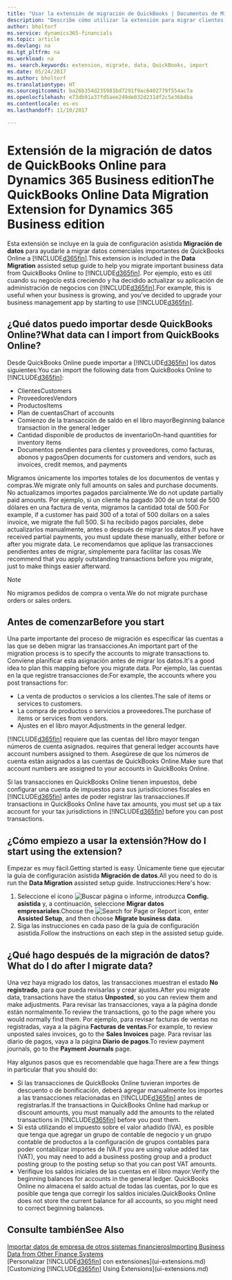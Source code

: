 ```yaml
---
title: "Usar la extensión de migración de QuickBooks | Documentos de Microsoft"
description: "Describe cómo utilizar la extensión para migrar clientes, proveedores, elementos y cuentas de QuickBooks Online a Dynamics 365."
author: bholtorf
ms.service: dynamics365-financials
ms.topic: article
ms.devlang: na
ms.tgt_pltfrm: na
ms.workload: na
ms. search.keywords: extension, migrate, data, QuickBooks, import
ms.date: 05/24/2017
ms.author: bholtorf
ms.translationtype: HT
ms.sourcegitcommit: ba26b354d235981bd7291f9ac6402779f554ac7a
ms.openlocfilehash: e73db91a37fd5aee249de032d231df2c5e36b4ba
ms.contentlocale: es-es
ms.lasthandoff: 11/10/2017

---
```


# <a name="the-quickbooks-online-data-migration-extension-for-dynamics-365-business-edition"></a><span data-ttu-id="6c9fc-103">Extensión de la migración de datos de QuickBooks Online para Dynamics 365 Business edition</span><span class="sxs-lookup"><span data-stu-id="6c9fc-103">The QuickBooks Online Data Migration Extension for Dynamics 365 Business edition</span></span>
<span data-ttu-id="6c9fc-104">Esta extensión se incluye en la guía de configuración asistida **Migración de datos** para ayudarle a migrar datos comerciales importantes de QuickBooks Online a [!INCLUDE[d365fin](includes/d365fin_md.md)].</span><span class="sxs-lookup"><span data-stu-id="6c9fc-104">This extension is included in the **Data Migration** assisted setup guide to help you migrate important business data from QuickBooks Online to [!INCLUDE[d365fin](includes/d365fin_md.md)].</span></span> <span data-ttu-id="6c9fc-105">Por ejemplo, esto es útil cuando su negocio está creciendo y ha decidido actualizar su aplicación de administración de negocios con [!INCLUDE[d365fin](includes/d365fin_md.md)].</span><span class="sxs-lookup"><span data-stu-id="6c9fc-105">For example, this is useful when your business is growing, and you've decided to upgrade your business management app by starting to use [!INCLUDE[d365fin](includes/d365fin_md.md)].</span></span>

## <a name="what-data-can-i-import-from-quickbooks-online"></a><span data-ttu-id="6c9fc-106">¿Qué datos puedo importar desde QuickBooks Online?</span><span class="sxs-lookup"><span data-stu-id="6c9fc-106">What data can I import from QuickBooks Online?</span></span>
<span data-ttu-id="6c9fc-107">Desde QuickBooks Online puede importar a [!INCLUDE[d365fin](includes/d365fin_md.md)] los datos siguientes:</span><span class="sxs-lookup"><span data-stu-id="6c9fc-107">You can import the following data from QuickBooks Online to [!INCLUDE[d365fin](includes/d365fin_md.md)]:</span></span>  

* <span data-ttu-id="6c9fc-108">Clientes</span><span class="sxs-lookup"><span data-stu-id="6c9fc-108">Customers</span></span>
* <span data-ttu-id="6c9fc-109">Proveedores</span><span class="sxs-lookup"><span data-stu-id="6c9fc-109">Vendors</span></span>
* <span data-ttu-id="6c9fc-110">Productos</span><span class="sxs-lookup"><span data-stu-id="6c9fc-110">Items</span></span>
* <span data-ttu-id="6c9fc-111">Plan de cuentas</span><span class="sxs-lookup"><span data-stu-id="6c9fc-111">Chart of accounts</span></span>
* <span data-ttu-id="6c9fc-112">Comienzo de la transacción de saldo en el libro mayor</span><span class="sxs-lookup"><span data-stu-id="6c9fc-112">Beginning balance transaction in the general ledger</span></span>
* <span data-ttu-id="6c9fc-113">Cantidad disponible de productos de inventario</span><span class="sxs-lookup"><span data-stu-id="6c9fc-113">On-hand quantities for inventory items</span></span>
* <span data-ttu-id="6c9fc-114">Documentos pendientes para clientes y proveedores, como facturas, abonos y pagos</span><span class="sxs-lookup"><span data-stu-id="6c9fc-114">Open documents for customers and vendors, such as invoices, credit memos, and payments</span></span>

<span data-ttu-id="6c9fc-115">Migramos únicamente los importes totales de los documentos de ventas y compras.</span><span class="sxs-lookup"><span data-stu-id="6c9fc-115">We migrate only full amounts on sales and purchase documents.</span></span> <span data-ttu-id="6c9fc-116">No actualizamos importes pagados parcialmente.</span><span class="sxs-lookup"><span data-stu-id="6c9fc-116">We do not update partially paid amounts.</span></span> <span data-ttu-id="6c9fc-117">Por ejemplo, si un cliente ha pagado 300 de un total de 500 dólares en una factura de venta, migramos la cantidad total de 500.</span><span class="sxs-lookup"><span data-stu-id="6c9fc-117">For example, if a customer has paid 300 of a total of 500 dollars on a sales invoice, we migrate the full 500.</span></span> <span data-ttu-id="6c9fc-118">Si ha recibido pagos parciales, debe actualizarlos manualmente, antes o después de migrar los datos.</span><span class="sxs-lookup"><span data-stu-id="6c9fc-118">If you have received partial payments, you must update these manually, either before or after you migrate data.</span></span> <span data-ttu-id="6c9fc-119">Le recomendamos que aplique las transacciones pendientes antes de migrar, simplemente para facilitar las cosas.</span><span class="sxs-lookup"><span data-stu-id="6c9fc-119">We recommend that you apply outstanding transactions before you migrate, just to make things easier afterward.</span></span>

> [!NOTE]  
>   <span data-ttu-id="6c9fc-120">No migramos pedidos de compra o venta.</span><span class="sxs-lookup"><span data-stu-id="6c9fc-120">We do not migrate purchase orders or sales orders.</span></span>

## <a name="before-you-start"></a><span data-ttu-id="6c9fc-121">Antes de comenzar</span><span class="sxs-lookup"><span data-stu-id="6c9fc-121">Before you start</span></span>
<span data-ttu-id="6c9fc-122">Una parte importante del proceso de migración es especificar las cuentas a las que se deben migrar las transacciones.</span><span class="sxs-lookup"><span data-stu-id="6c9fc-122">An important part of the migration process is to specify the accounts to migrate transactions to.</span></span> <span data-ttu-id="6c9fc-123">Conviene planificar esta asignación antes de migrar los datos.</span><span class="sxs-lookup"><span data-stu-id="6c9fc-123">It's a good idea to plan this mapping before you migrate data.</span></span> <span data-ttu-id="6c9fc-124">Por ejemplo, las cuentas en la que registre transacciones de:</span><span class="sxs-lookup"><span data-stu-id="6c9fc-124">For example, the accounts where you post transactions for:</span></span>  

* <span data-ttu-id="6c9fc-125">La venta de productos o servicios a los clientes.</span><span class="sxs-lookup"><span data-stu-id="6c9fc-125">The sale of items or services to customers.</span></span>
* <span data-ttu-id="6c9fc-126">La compra de productos o servicios a proveedores.</span><span class="sxs-lookup"><span data-stu-id="6c9fc-126">The purchase of items or services from vendors.</span></span>  
* <span data-ttu-id="6c9fc-127">Ajustes en el libro mayor.</span><span class="sxs-lookup"><span data-stu-id="6c9fc-127">Adjustments in the general ledger.</span></span>  

[!INCLUDE[d365fin](includes/d365fin_md.md)]<span data-ttu-id="6c9fc-128"> requiere que las cuentas del libro mayor tengan números de cuenta asignados.</span><span class="sxs-lookup"><span data-stu-id="6c9fc-128"> requires that general ledger accounts have account numbers assigned to them.</span></span> <span data-ttu-id="6c9fc-129">Asegúrese de que los números de cuenta están asignados a las cuentas de QuickBooks Online.</span><span class="sxs-lookup"><span data-stu-id="6c9fc-129">Make sure that account numbers are assigned to your accounts in QuickBooks Online.</span></span>

<span data-ttu-id="6c9fc-130">Si las transacciones en QuickBooks Online tienen impuestos, debe configurar una cuenta de impuestos para sus jurisdicciones fiscales en [!INCLUDE[d365fin](includes/d365fin_md.md)] antes de poder registrar las transacciones.</span><span class="sxs-lookup"><span data-stu-id="6c9fc-130">If transactions in QuickBooks Online have tax amounts, you must set up a tax account for your tax jurisdictions in [!INCLUDE[d365fin](includes/d365fin_md.md)] before you can post transactions.</span></span>

## <a name="how-do-i-start-using-the-extension"></a><span data-ttu-id="6c9fc-131">¿Cómo empiezo a usar la extensión?</span><span class="sxs-lookup"><span data-stu-id="6c9fc-131">How do I start using the extension?</span></span>
<span data-ttu-id="6c9fc-132">Empezar es muy fácil.</span><span class="sxs-lookup"><span data-stu-id="6c9fc-132">Getting started is easy.</span></span> <span data-ttu-id="6c9fc-133">Únicamente tiene que ejecutar la guía de configuración asistida **Migración de datos**.</span><span class="sxs-lookup"><span data-stu-id="6c9fc-133">All you need to do is run the **Data Migration** assisted setup guide.</span></span> <span data-ttu-id="6c9fc-134">Instrucciones:</span><span class="sxs-lookup"><span data-stu-id="6c9fc-134">Here's how:</span></span>

1. <span data-ttu-id="6c9fc-135">Seleccione el ícono ![Buscar página o informe](media/ui-search/search_small.png "Buscar página o informe"), introduzca **Config. asistida** y, a continuación, seleccione **Migrar datos empresariales**.</span><span class="sxs-lookup"><span data-stu-id="6c9fc-135">Choose the ![Search for Page or Report](media/ui-search/search_small.png "Search for Page or Report icon") icon, enter **Assisted Setup**, and then choose **Migrate business data**.</span></span>
2. <span data-ttu-id="6c9fc-136">Siga las instrucciones en cada paso de la guía de configuración asistida.</span><span class="sxs-lookup"><span data-stu-id="6c9fc-136">Follow the instructions on each step in the assisted setup guide.</span></span>

## <a name="what-do-i-do-after-i-migrate-data"></a><span data-ttu-id="6c9fc-137">¿Qué hago después de la migración de datos?</span><span class="sxs-lookup"><span data-stu-id="6c9fc-137">What do I do after I migrate data?</span></span>
<span data-ttu-id="6c9fc-138">Una vez haya migrado los datos, las transacciones muestran el estado **No registrado**, para que pueda revisarlas y crear ajustes.</span><span class="sxs-lookup"><span data-stu-id="6c9fc-138">After you migrate data, transactions have the status **Unposted**, so you can review them and make adjustments.</span></span> <span data-ttu-id="6c9fc-139">Para revisar las transacciones, vaya a la página donde están normalmente.</span><span class="sxs-lookup"><span data-stu-id="6c9fc-139">To review the transactions, go to the page where you would normally find them.</span></span> <span data-ttu-id="6c9fc-140">Por ejemplo, para revisar facturas de ventas no registradas, vaya a la página **Facturas de ventas**.</span><span class="sxs-lookup"><span data-stu-id="6c9fc-140">For example, to review unposted sales invoices, go to the **Sales Invoices** page.</span></span> <span data-ttu-id="6c9fc-141">Para revisar las diario de pagos, vaya a la página **Diario de pagos**.</span><span class="sxs-lookup"><span data-stu-id="6c9fc-141">To review payment journals, go to the **Payment Journals** page.</span></span>   

<span data-ttu-id="6c9fc-142">Hay algunos pasos que es recomendable que haga:</span><span class="sxs-lookup"><span data-stu-id="6c9fc-142">There are a few things in particular that you should do:</span></span>

* <span data-ttu-id="6c9fc-143">Si las transacciones de QuickBooks Online tuvieran importes de descuento o de bonificación, deberá agregar manualmente los importes a las transacciones relacionadas en [!INCLUDE[d365fin](includes/d365fin_md.md)] antes de registrarlas.</span><span class="sxs-lookup"><span data-stu-id="6c9fc-143">If the transactions in QuickBooks Online had markup or discount amounts, you must manually add the amounts to the related transactions in [!INCLUDE[d365fin](includes/d365fin_md.md)] before you post them.</span></span>
* <span data-ttu-id="6c9fc-144">Si está utilizando el impuesto sobre el valor añadido (IVA), es posible que tenga que agregar un grupo de contable de negocio y un grupo contable de productos a la configuración de grupos contables para poder contabilizar importes de IVA.</span><span class="sxs-lookup"><span data-stu-id="6c9fc-144">If you are using value added tax (VAT), you may need to add a business posting group and a product posting group to the posting setup so that you can post VAT amounts.</span></span>
* <span data-ttu-id="6c9fc-145">Verifique los saldos iniciales de las cuentas en el libro mayor.</span><span class="sxs-lookup"><span data-stu-id="6c9fc-145">Verify the beginning balances for accounts in the general ledger.</span></span> <span data-ttu-id="6c9fc-146">QuickBooks Online no almacena el saldo actual de todas las cuentas, por lo que es posible que tenga que corregir los saldos iniciales.</span><span class="sxs-lookup"><span data-stu-id="6c9fc-146">QuickBooks Online does not store the current balance for all accounts, so you might need to correct beginning balances.</span></span>

## <a name="see-also"></a><span data-ttu-id="6c9fc-147">Consulte también</span><span class="sxs-lookup"><span data-stu-id="6c9fc-147">See Also</span></span>
[<span data-ttu-id="6c9fc-148">Importar datos de empresa de otros sistemas financieros</span><span class="sxs-lookup"><span data-stu-id="6c9fc-148">Importing Business Data from Other Finance Systems</span></span>](upload-data.md)  
<span data-ttu-id="6c9fc-149">[Personalizar [!INCLUDE[d365fin](includes/d365fin_md.md)] con extensiones](ui-extensions.md)</span><span class="sxs-lookup"><span data-stu-id="6c9fc-149">[Customizing [!INCLUDE[d365fin](includes/d365fin_md.md)] Using Extensions](ui-extensions.md)</span></span>  

